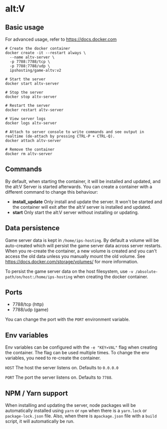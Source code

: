 # alt:V

## Basic usage
For advanced usage, refer to https://docs.docker.com
```shell
# Create the docker container
docker create -it --restart always \
  --name altv-server \
  -p 7788:7788/tcp \
  -p 7788:7788/udp \
  ipshosting/game-altv:v2
  
# Start the server
docker start altv-server

# Stop the server
docker stop altv-server

# Restart the server
docker restart altv-server

# View server logs
docker logs altv-server

# Attach to server console to write commands and see output in realtime (de-attach by pressing CTRL-P + CTRL-Q).
docker attach altv-server

# Remove the container
docker rm altv-server
```

## Commands
By default, when starting the container, it will be installed and updated, and the alt:V Server is started afterwards.
You can create a container with a different command to change this behaviour:
* **install_update** Only install and update the server. It won't be started and the container will exit after the alt:V server is installed and updated.
* **start** Only start the alt:V server without installing or updating.

## Data persistence
Game server data is kept in `/home/ips-hosting`.
By default a volume will be auto-created which will persist the game server data across server restarts.
When you re-create the container, a new volume is created and you can't access the old data unless you manually mount the old volume.
See https://docs.docker.com/storage/volumes/ for more information.

To persist the game server data on the host filesystem, use `-v /absolute-path/on/host:/home/ips-hosting` when creating the docker container.

## Ports
* 7788/tcp (http)
* 7788/udp (game)

You can change the port with the `PORT` environment variable.

## Env variables
Env variables can be configured with the `-e "KEY=VAL"` flag when creating the container. The flag can be used multiple times.
To change the env variables, you need to re-create the container.

`HOST` The host the server listens on. Defaults to `0.0.0.0`

`PORT` The port the server listens on. Defaults to `7788`.

## NPM / Yarn support
When installing and updating the server, node packages will be automatically installed using `yarn` or `npm` when there is a `yarn.lock` or `package-lock.json` file.
Also, when there is a`package.json` file with a `build` script, it will automatically be run.
